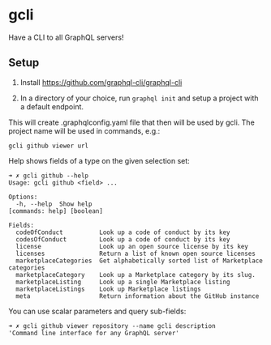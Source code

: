 # gcli

Have a CLI to all GraphQL servers!

## Setup

1. Install https://github.com/graphql-cli/graphql-cli

2. In a directory of your choice, run `graphql init` and setup a project with a default endpoint.

This will create .graphqlconfig.yaml file that then will be used by gcli. The project name will be used in commands, e.g.:

```
gcli github viewer url
```

Help shows fields of a type on the given selection set:

```
➜ ✗ gcli github --help
Usage: gcli github <field> ...

Options:
  -h, --help  Show help                                                                                                                              [commands: help] [boolean]

Fields:
  codeOfConduct          Look up a code of conduct by its key
  codesOfConduct         Look up a code of conduct by its key
  license                Look up an open source license by its key
  licenses               Return a list of known open source licenses
  marketplaceCategories  Get alphabetically sorted list of Marketplace categories
  marketplaceCategory    Look up a Marketplace category by its slug.
  marketplaceListing     Look up a single Marketplace listing
  marketplaceListings    Look up Marketplace listings
  meta                   Return information about the GitHub instance
```

You can use scalar parameters and query sub-fields:

```
➜ ✗ gcli github viewer repository --name gcli description
'Command line interface for any GraphQL server'
```
